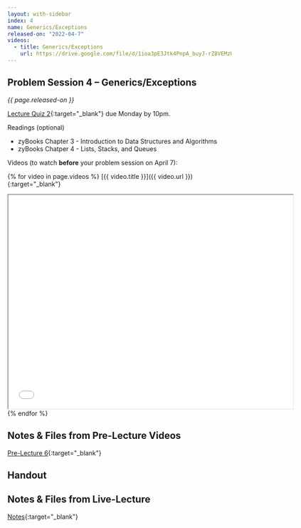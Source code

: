 ```yaml
---
layout: with-sidebar
index: 4
name: Generics/Exceptions	
released-on: "2022-04-7"
videos:
  - title: Generics/Exceptions
    url: https://drive.google.com/file/d/1ioa3pE3Jtk4PnpA_buyJ-rZ8VEMzUhgJ
---
```


## Problem Session 4 – Generics/Exceptions	

_{{ page.released-on }}_

[Lecture Quiz 2](https://www.gradescope.com/courses/381276/assignments/1964285/){:target="_blank"} due Monday by 10pm.

Readings (optional)
- zyBooks Chapter 3 - Introduction to Data Structures and Algorithms
- zyBooks Chatper 4 - Lists, Stacks, and Queues

Videos (to watch **before** your problem session on April 7):

{% for video in page.videos %}
[{{ video.title }}]({{ video.url }}){:target="_blank"}

<iframe src="{{ video.url }}/preview" width="640" height="480" allow="autoplay"></iframe>
{% endfor %}

## Notes & Files from Pre-Lecture Videos

[Pre-Lecture 6](https://github.com/ucsd-cse12-sp22/ucsd-cse12-sp22.github.io/tree/main/_pre-lectures/lecture-06){:target="_blank"}

## Handout



## Notes & Files from Live-Lecture

[Notes](https://github.com/ucsd-cse12-sp22/ucsd-cse12-sp22.github.io/tree/main/_lectures/lecture-04){:target="_blank"}

